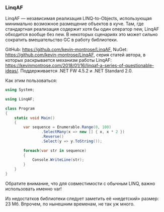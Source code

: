 ﻿### LinqAF

LinqAF — независимая реализация LINQ-to-Objects, использующая минимально возможное размещение объектов в куче. Там, где стандартная реализация содержит хотя бы один оператор new, LinqAF обходится вообще без new. В некоторых сценариях это может сильно сократить вмешательство GC в работу библиотеки.

GitHub: https://github.com/kevin-montrose/LinqAF, NuGet: https://github.com/kevin-montrose/LinqAF, серия статей автора, в которых раскрывается механизм работы LinqAF: https://kevinmontrose.com/2018/01/16/linqaf-a-series-of-questionable-ideas/. Поддерживается .NET FW 4.5.2 и .NET Standard 2.0.

Как этим пользоваться:

```csharp
using System;
 
using LinqAF;
 
class Program
{
    static void Main()
    {
        var sequence = Enumerable.Range(0, 100)
                .SelectMany(x => new [] { x, x * 2 })
                .Reverse()
                .Select(y => y.ToString());
  
        foreach(var str in sequence)
        {
            Console.WriteLine(str);
        }
    }
}
```

Обратите внимание, что для совместимости с обычным LINQ, важно использовать именно var!

Из недостатков библиотеки следует заметить её «недетский» размер: 23 Мб. Впрочем, по нынешним временам, не так уж много.
